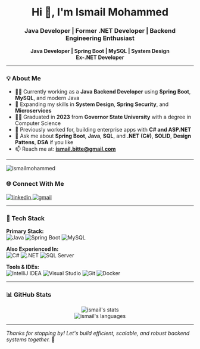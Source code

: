 <h1 align="center">Hi 👋, I'm Ismail Mohammed</h1>
<h3 align="center">Java Developer | Former .NET Developer | Backend Engineering Enthusiast</h3>

<p align="center">
  <strong>Java Developer | Spring Boot | MySQL | System Design</strong><br />
  <strong>Ex-.NET Developer</strong><br />
</p>

---

### 💡 About Me

- 👨‍💻 Currently working as a **Java Backend Developer** using **Spring Boot**, **MySQL**, and modern Java
- 🌱 Expanding my skills in **System Design**, **Spring Security**, and **Microservices**
- 👨‍🎓 Graduated in **2023** from **Governor State University** with a degree in Computer Science
- 💼 Previously worked for, building enterprise apps with **C# and ASP.NET**
- 💬 Ask me about **Spring Boot**, **Java**, **SQL**, and **.NET (C#)**, **SOLID**, **Design Pattens**, **DSA** if you like
- 📫 Reach me at: **ismail.bitte@gmail.com**

---
<p align="left">
  <img src="https://komarev.com/ghpvc/?username=ismailmohammed&label=Profile%20views&color=0e75b6&style=flat" alt="ismailmohammed" />
</p>

### 🌐 Connect With Me

<p align="left">
  <a href="https://www.linkedin.com/in/ismail-mohammed-3a0a80184/" target="blank"  title="Isamil Mohammed">
    <img align="center" src="https://img.shields.io/badge/LinkedIn-0077B5.svg?&style=flat-square&logo=linkedin&logoColor=white" alt="linkedin" />
  </a>
  <a href="mailto:ismail.bitte@gmail.com" target="blank" title="ismail.bitte@gmail.com">
    <img align="center" src="https://img.shields.io/badge/Gmail-D14836?style=flat-square&logo=gmail&logoColor=white" alt="gmail" />
  </a>
</p>

---

### 🔧 Tech Stack

**Primary Stack:**  
![Java](https://img.shields.io/badge/Java-ED8B00?style=flat&logo=java&logoColor=white)
![Spring Boot](https://img.shields.io/badge/Spring_Boot-6DB33F?style=flat&logo=spring-boot&logoColor=white)
![MySQL](https://img.shields.io/badge/MySQL-4479A1?style=flat&logo=mysql&logoColor=white)

**Also Experienced In:**  
![C#](https://img.shields.io/badge/C%23-239120?style=flat&logo=c-sharp&logoColor=white)
![.NET](https://img.shields.io/badge/.NET-512BD4?style=flat&logo=dotnet&logoColor=white)
![SQL Server](https://img.shields.io/badge/SQL_Server-CC2927?style=flat&logo=microsoft-sql-server&logoColor=white)

**Tools & IDEs:**  
![IntelliJ IDEA](https://img.shields.io/badge/IntelliJIDEA-000000?style=flat&logo=intellij-idea&logoColor=white)
![Visual Studio](https://img.shields.io/badge/Visual_Studio-5C2D91?style=flat&logo=visual-studio&logoColor=white)
![Git](https://img.shields.io/badge/Git-F05032?style=flat&logo=git&logoColor=white)
![Docker](https://img.shields.io/badge/Docker-2496ED?style=flat&logo=docker&logoColor=white)

---

### 📊 GitHub Stats

<p align="center">
  <img src="https://github-readme-stats.vercel.app/api?username=ismailmohammed&show_icons=true&theme=default" alt="ismail's stats" />
  <br />
  <img src="https://github-readme-stats.vercel.app/api/top-langs/?username=ismailmohammed&layout=compact" alt="ismail's languages" />
</p>

---

_Thanks for stopping by! Let's build efficient, scalable, and robust backend systems together._ 🚀
